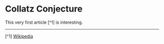 # Collatz Conjecture

This very first article [^1] is interesting.

---

[^1] [Wikipedia](https://en.wikipedia.org/wiki/Collatz_conjecture)